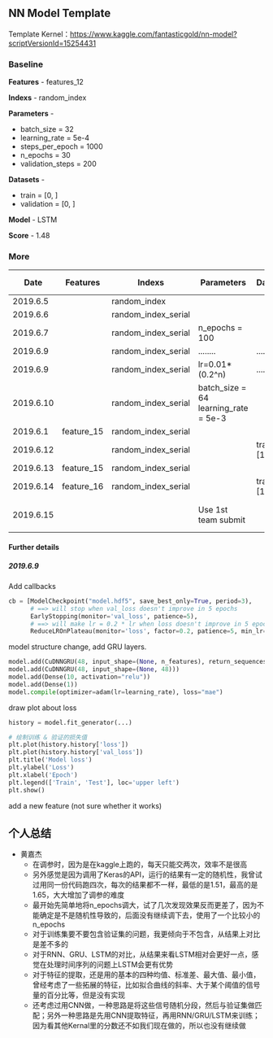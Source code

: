 ## NN Model Template

Template Kernel：<https://www.kaggle.com/fantasticgold/nn-model?scriptVersionId=15254431>



### Baseline

**Features** - features_12

**Indexs** - random_index

**Parameters** - 

+ batch_size = 32
+ learning_rate = 5e-4
+ steps_per_epoch = 1000
+ n_epochs = 30
+ validation_steps = 200

**Datasets** - 

+ train = [0, ]
+ validation = [0, ]

**Model** - LSTM

**Score** - 1.48



### More
| Date      | Features   | Indexs              | Parameters                           | Datasets   |   Model   | Public Score | Private Score |
| --------- | ---------- | ------------------- | ------------------------------------ | ---------- | --------- | ------------ | ------------- |
| 2019.6.5  |            | random_index        |                                      |            |   LSTM    |     1.52     |               |
| 2019.6.6  |            | random_index_serial |                                      |            |   LSTM    |     1.48     |               |
| 2019.6.7  |            | random_index_serial | n_epochs = 100                       |            |   LSTM    |     1.59     |               |
| 2019.6.9  |            | random_index_serial | ........                             | ....       |   GRU     |     1.53     |               |
| 2019.6.9  |            | random_index_serial | lr=0.01*(0.2^n)                      | ....       | GRU+LSTM  |    1.50224   |    2.56412    |
| 2019.6.10 |            | random_index_serial | batch_size = 64 learning_rate = 5e-3 |            |   LSTM    |     1.65     |               |
| 2019.6.1 | feature_15 | random_index_serial |                                      |            |   LSTM    |    1.50047   |    2.74354    |
| 2019.6.12 |            | random_index_serial |                                      | train=[1,] |   LSTM    |     1.54     |               |
| 2019.6.13 | feature_15 | random_index_serial ||||||
| 2019.6.14 | feature_16 | random_index_serial |                                      | train=[1,] |   LSTM    |     1.51     |               |
| 2019.6.15 |            |                     | Use 1st team submit                  |            | Use 1st team's submit |     60       |     .....     |

#### Further details

##### 2019.6.9

Add callbacks

```python
cb = [ModelCheckpoint("model.hdf5", save_best_only=True, period=3),
      # ==> will stop when val_loss doesn't improve in 5 epochs
      EarlyStopping(monitor='val_loss', patience=5),                
      # ==> will make lr = 0.2 * lr when loss doesn't improve in 5 epochs
      ReduceLROnPlateau(monitor='loss', factor=0.2, patience=5, min_lr=10e-8)]
```

model structure change, add GRU layers.

```python
model.add(CuDNNGRU(48, input_shape=(None, n_features), return_sequences=True))
model.add(CuDNNGRU(48, input_shape=(None, 48)))
model.add(Dense(10, activation="relu"))
model.add(Dense(1))
model.compile(optimizer=adam(lr=learning_rate), loss="mae")
```

draw plot about loss

```python
history = model.fit_generator(...)

# 绘制训练 & 验证的损失值
plt.plot(history.history['loss'])
plt.plot(history.history['val_loss'])
plt.title('Model loss')
plt.ylabel('Loss')
plt.xlabel('Epoch')
plt.legend(['Train', 'Test'], loc='upper left')
plt.show()
```

add a new feature (not sure whether it works)



## 个人总结

- 黄嘉杰
  - 在调参时，因为是在kaggle上跑的，每天只能交两次，效率不是很高
  - 另外感觉是因为调用了Keras的API，运行的结果有一定的随机性，我曾试过用同一份代码跑四次，每次的结果都不一样，最低的是1.51，最高的是1.65，大大增加了调参的难度
  - 最开始先简单地将n_epochs调大，试了几次发现效果反而更差了，因为不能确定是不是随机性导致的，后面没有继续调下去，使用了一个比较小的n_epochs
  - 对于训练集要不要包含验证集的问题，我更倾向于不包含，从结果上对比是差不多的
  - 对于RNN、GRU、LSTM的对比，从结果来看LSTM相对会更好一点，感觉在处理时间序列的问题上LSTM会更有优势
  - 对于特征的提取，还是用的基本的四种均值、标准差、最大值、最小值，曾经考虑了一些拓展的特征，比如拟合曲线的斜率、大于某个阈值的信号量的百分比等，但是没有实现
  - 还考虑过用CNN做，一种思路是将这些信号随机分段，然后与验证集做匹配；另外一种思路是先用CNN提取特征，再用RNN/GRU/LSTM来训练；因为看其他Kernal里的分数还不如我们现在做的，所以也没有继续做


